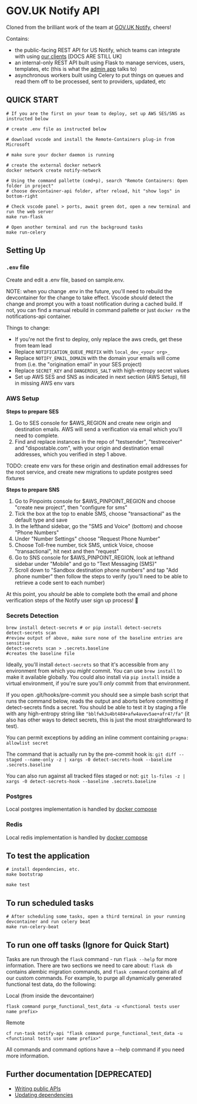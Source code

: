 # GOV.UK Notify API

Cloned from the brilliant work of the team at [GOV.UK Notify](https://github.com/alphagov/notifications-api), cheers!

Contains:

- the public-facing REST API for US Notify, which teams can integrate with using [our clients](https://www.notifications.service.gov.uk/documentation) [DOCS ARE STILL UK]
- an internal-only REST API built using Flask to manage services, users, templates, etc (this is what the [admin app](http://github.com/18F/notifications-admin) talks to)
- asynchronous workers built using Celery to put things on queues and read them off to be processed, sent to providers, updated, etc


## QUICK START
```
# If you are the first on your team to deploy, set up AWS SES/SNS as instructed below

# create .env file as instructed below

# download vscode and install the Remote-Containers plug-in from Microsoft

# make sure your docker daemon is running

# create the external docker network
docker network create notify-network

# Using the command pallette (cmd+p), search "Remote Containers: Open folder in project" 
# choose devcontainer-api folder, after reload, hit "show logs" in bottom-right

# Check vscode panel > ports, await green dot, open a new terminal and run the web server
make run-flask

# Open another terminal and run the background tasks
make run-celery
```

## Setting Up

### `.env` file

Create and edit a .env file, based on sample.env. 

NOTE: when you change .env in the future, you'll need to rebuild the devcontainer for the change to take effect. Vscode _should_ detect the change and prompt you with a toast notification during a cached build. If not, you can find a manual rebuild in command pallette or just `docker rm` the notifications-api container.

Things to change:

- If you're not the first to deploy, only replace the aws creds, get these from team lead
- Replace `NOTIFICATION_QUEUE_PREFIX` with `local_dev_<your org>_`
- Replace `NOTIFY_EMAIL_DOMAIN` with the domain your emails will come from (i.e. the "origination email" in your SES project)
- Replace `SECRET_KEY` and `DANGEROUS_SALT` with high-entropy secret values
- Set up AWS SES and SNS as indicated in next section (AWS Setup), fill in missing AWS env vars

### AWS Setup

**Steps to prepare SES**

1. Go to SES console for \$AWS_REGION and create new origin and destination emails. AWS will send a verification via email which you'll need to complete.
2. Find and replace instances in the repo of "testsender", "testreceiver" and "dispostable.com", with your origin and destination email addresses, which you verified in step 1 above.

TODO: create env vars for these origin and destination email addresses for the root service, and create new migrations to update postgres seed fixtures

**Steps to prepare SNS**

1. Go to Pinpoints console for \$AWS_PINPOINT_REGION and choose "create new project", then "configure for sms"
2. Tick the box at the top to enable SMS, choose "transactional" as the default type and save
3. In the lefthand sidebar, go the "SMS and Voice" (bottom) and choose "Phone Numbers"
4. Under "Number Settings" choose "Request Phone Number"
5. Choose Toll-free number, tick SMS, untick Voice, choose "transactional", hit next and then "request"
6. Go to SNS console for \$AWS_PINPOINT_REGION, look at lefthand sidebar under "Mobile" and go to "Text Messaging (SMS)"
7. Scroll down to "Sandbox destination phone numbers" and tap "Add phone number" then follow the steps to verify (you'll need to be able to retrieve a code sent to each number)

At this point, you _should_ be able to complete both the email and phone verification steps of the Notify user sign up process! 🎉

### Secrets Detection

```
brew install detect-secrets # or pip install detect-secrets
detect-secrets scan
#review output of above, make sure none of the baseline entries are sensitive
detect-secrets scan > .secrets.baseline
#creates the baseline file
```

Ideally, you'll install `detect-secrets` so that it's accessible from any environment from which you _might_ commit. You can use `brew install` to make it available globally. You could also install via `pip install` inside a virtual environment, if you're sure you'll _only_ commit from that environment.

If you open .git/hooks/pre-commit you should see a simple bash script that runs the command below, reads the output and aborts before committing if detect-secrets finds a secret. You should be able to test it by staging a file with any high-entropy string like `"bblfwk3u4bt484+afw4avev5ae+afr4?/fa"` (it also has other ways to detect secrets, this is just the most straightforward to test).

You can permit exceptions by adding an inline comment containing `pragma: allowlist secret`

The command that is actually run by the pre-commit hook is: `git diff --staged --name-only -z | xargs -0 detect-secrets-hook --baseline .secrets.baseline`

You can also run against all tracked files staged or not: `git ls-files -z | xargs -0 detect-secrets-hook --baseline .secrets.baseline`

### Postgres

Local postgres implementation is handled by [docker compose](https://github.com/18F/notifications-api/blob/main/docker-compose.devcontainer.yml)

### Redis

Local redis implementation is handled by [docker compose](https://github.com/18F/notifications-api/blob/main/docker-compose.devcontainer.yml)

## To test the application

```
# install dependencies, etc.
make bootstrap

make test
```

## To run scheduled tasks

```
# After scheduling some tasks, open a third terminal in your running devcontainer and run celery beat 
make run-celery-beat
```

## To run one off tasks (Ignore for Quick Start)

Tasks are run through the `flask` command - run `flask --help` for more information. There are two sections we need to
care about: `flask db` contains alembic migration commands, and `flask command` contains all of our custom commands. For
example, to purge all dynamically generated functional test data, do the following:

Local (from inside the devcontainer)

```
flask command purge_functional_test_data -u <functional tests user name prefix>
```

Remote

```
cf run-task notify-api "flask command purge_functional_test_data -u <functional tests user name prefix>"
```

All commands and command options have a --help command if you need more information.

## Further documentation [DEPRECATED]

- [Writing public APIs](docs/writing-public-apis.md)
- [Updating dependencies](https://github.com/alphagov/notifications-manuals/wiki/Dependencies)

